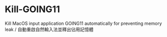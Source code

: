 # Kill-GOING11
Kill MacOS input application GOING11 automatically for preventing memory leak / 自動重啟自然輸入法並釋出佔用記憶體
